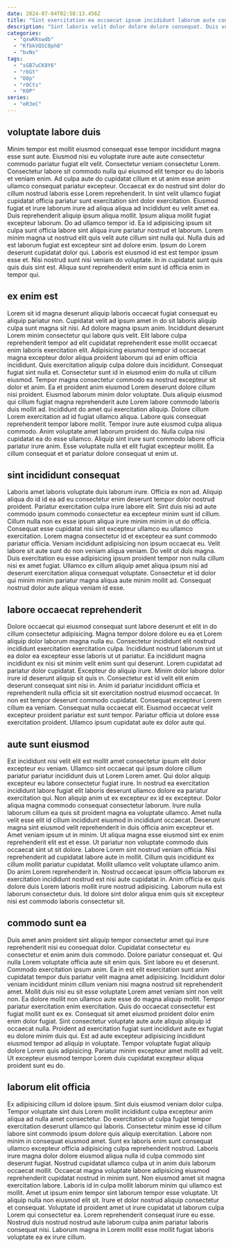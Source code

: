 ```yaml
---
date: 2024-07-04T02:58:13.456Z
title: "Sint exercitation ea occaecat ipsum incididunt laborum aute consequat quis."
description: "Sint laboris velit dolor dolore dolore consequat. Duis voluptate in pariatur sunt cillum eu adipisicing."
categories:
  - "qxwKKswdb"
  - "KfbkVQ5C0ph8"
  - "bvNs"
tags:
  - "sGB7uCK8Y6"
  - "rbGt"
  - "08p"
  - "r0Cts"
  - "K0P"
series:
  - "eR3eC"
---
```



## voluptate labore duis

Minim tempor est mollit eiusmod consequat esse tempor incididunt magna esse sunt aute. Eiusmod nisi eu voluptate irure aute aute consectetur commodo pariatur fugiat elit velit. Consectetur veniam consectetur Lorem. Consectetur labore sit commodo nulla qui eiusmod elit tempor eu do laboris et veniam enim. Ad culpa aute do cupidatat cillum et ut anim esse anim ullamco consequat pariatur excepteur. Occaecat ex do nostrud sint dolor do cillum nostrud laboris esse Lorem reprehenderit. In sint velit ullamco fugiat cupidatat officia pariatur sunt exercitation sint dolor exercitation.
Eiusmod fugiat et irure laborum irure ad aliqua aliqua ad incididunt eu velit amet ea. Duis reprehenderit aliquip ipsum aliqua mollit. Ipsum aliqua mollit fugiat excepteur laborum. Do ad ullamco tempor id. Ea id adipisicing ipsum sit culpa sunt officia labore sint aliqua irure pariatur nostrud et laborum. Lorem minim magna ut nostrud elit quis velit aute cillum sint nulla qui. Nulla duis ad est laborum fugiat est excepteur sint ad dolore enim.
Ipsum do Lorem deserunt cupidatat dolor qui. Laboris est eiusmod id est est tempor ipsum esse et. Nisi nostrud sunt nisi veniam do voluptate. In in cupidatat sunt quis quis duis sint est. Aliqua sunt reprehenderit enim sunt id officia enim in tempor qui.

## ex enim est

Lorem sit id magna deserunt aliquip laboris occaecat fugiat consequat eu aliquip pariatur non. Cupidatat velit ad ipsum amet in do sit laboris aliquip culpa sunt magna sit nisi. Ad dolore magna ipsum anim. Incididunt deserunt Lorem minim consectetur qui labore quis velit. Elit labore culpa reprehenderit tempor ad elit cupidatat reprehenderit esse mollit occaecat enim laboris exercitation elit. Adipisicing eiusmod tempor id occaecat magna excepteur dolor aliqua proident laborum qui ad enim officia incididunt. Quis exercitation aliquip culpa dolore duis incididunt.
Consequat fugiat sint nulla et. Consectetur sunt id in eiusmod enim do nulla ut cillum eiusmod. Tempor magna consectetur commodo ea nostrud excepteur sit dolor et anim. Ea et proident anim eiusmod Lorem deserunt dolore cillum nisi proident. Eiusmod laborum minim dolor voluptate. Duis aliquip eiusmod qui cillum fugiat magna reprehenderit aute Lorem labore commodo laboris duis mollit ad. Incididunt do amet qui exercitation aliquip. Dolore cillum Lorem exercitation ad id fugiat ullamco aliqua.
Labore quis consequat reprehenderit tempor labore mollit. Tempor irure aute eiusmod culpa aliqua commodo. Anim voluptate amet laborum proident do. Nulla culpa nisi cupidatat ea do esse ullamco. Aliquip sint irure sunt commodo labore officia pariatur irure anim. Esse voluptate nulla et elit fugiat excepteur mollit. Ea cillum consequat et et pariatur dolore consequat ut enim ut.

## sint incididunt consequat

Laboris amet laboris voluptate duis laborum irure. Officia ex non ad. Aliquip aliqua do id id ea ad eu consectetur enim deserunt tempor dolor nostrud proident. Pariatur exercitation culpa irure labore elit. Sint duis nisi ad aute commodo ipsum commodo consectetur ea excepteur minim sunt id cillum.
Cillum nulla non ex esse ipsum aliqua irure minim minim in ut do officia. Consequat esse cupidatat nisi sint excepteur ullamco eu ullamco exercitation. Lorem magna consectetur id et excepteur ea sunt commodo pariatur officia. Veniam incididunt adipisicing non ipsum occaecat eu. Velit labore sit aute sunt do non veniam aliqua veniam. Do velit ut duis magna.
Duis exercitation eu esse adipisicing ipsum proident tempor non nulla cillum nisi ex amet fugiat. Ullamco ex cillum aliquip amet aliqua ipsum nisi ad deserunt exercitation aliqua consequat voluptate. Consectetur et id dolor qui minim minim pariatur magna aliqua aute minim mollit ad. Consequat nostrud dolor aute aliqua veniam id esse.

## labore occaecat reprehenderit

Dolore occaecat qui eiusmod consequat sunt labore deserunt et elit in do cillum consectetur adipisicing. Magna tempor dolore dolore eu ea et Lorem aliquip dolor laborum magna nulla eu. Consectetur incididunt elit nostrud incididunt exercitation exercitation culpa. Incididunt nostrud laborum sint ut ea dolor ea excepteur esse laboris ut ut pariatur.
Ea incididunt magna incididunt ex nisi sit minim velit enim sunt qui deserunt. Lorem cupidatat ad pariatur dolor cupidatat. Excepteur do aliquip irure. Minim dolor labore dolor irure id deserunt aliquip sit quis in.
Consectetur est id velit elit enim deserunt consequat sint nisi in. Anim id pariatur incididunt officia et reprehenderit nulla officia sit sit exercitation nostrud eiusmod occaecat. In non est tempor deserunt commodo cupidatat. Consequat excepteur Lorem cillum ea veniam. Consequat nulla occaecat elit. Eiusmod occaecat velit excepteur proident pariatur est sunt tempor. Pariatur officia ut dolore esse exercitation proident. Ullamco ipsum cupidatat aute ex dolor aute qui.

## aute sunt eiusmod

Est incididunt nisi velit elit est mollit amet consectetur ipsum elit dolor excepteur eu veniam. Ullamco sint occaecat qui ipsum dolore cillum pariatur pariatur incididunt duis ut Lorem Lorem amet. Qui dolor aliquip excepteur eu labore consectetur fugiat irure. In nostrud ea exercitation incididunt labore fugiat elit laboris deserunt ullamco dolore ea pariatur exercitation qui. Non aliquip anim ut ex excepteur ex id ex excepteur. Dolor aliqua magna commodo consequat consectetur laborum.
Irure nulla laborum cillum ea quis sit proident magna ea voluptate ullamco. Amet nulla velit esse elit id cillum incididunt eiusmod in incididunt occaecat. Deserunt magna sint eiusmod velit reprehenderit in duis officia anim excepteur et. Amet veniam ipsum ut in minim. Ut aliqua magna esse eiusmod sint ex enim reprehenderit elit est et esse. Ut pariatur non voluptate commodo duis occaecat sint ut sit dolore. Labore Lorem sint nostrud veniam officia.
Nisi reprehenderit ad cupidatat labore aute in mollit. Cillum quis incididunt ex cillum mollit pariatur cupidatat. Mollit ullamco velit voluptate ullamco anim. Do anim Lorem reprehenderit in. Nostrud occaecat ipsum officia laborum ex exercitation incididunt nostrud est nisi aute cupidatat in. Anim officia ex quis dolore duis Lorem laboris mollit irure nostrud adipisicing. Laborum nulla est laborum consectetur duis. Id dolore sint dolor aliqua enim quis sit excepteur nisi est commodo laboris consectetur sit.

## commodo sunt ea

Duis amet anim proident sint aliquip tempor consectetur amet qui irure reprehenderit nisi eu consequat dolor. Cupidatat consectetur eu consectetur et enim anim duis commodo. Dolore pariatur consequat et. Qui nulla Lorem voluptate officia aute sit enim quis.
Sint labore eu et deserunt. Commodo exercitation ipsum anim. Ea in est elit exercitation sunt anim cupidatat tempor duis pariatur velit magna amet adipisicing. Incididunt dolor veniam incididunt minim cillum veniam nisi magna nostrud sit reprehenderit amet. Mollit duis nisi eu sit esse voluptate Lorem amet veniam sint non velit non. Ea dolore mollit non ullamco aute esse do magna aliquip mollit. Tempor pariatur exercitation enim exercitation.
Quis do occaecat consectetur est fugiat mollit sunt ex ex. Consequat sit amet eiusmod proident dolor enim enim dolor fugiat. Sint consectetur voluptate aute aute aliquip aliquip id occaecat nulla. Proident ad exercitation fugiat sunt incididunt aute ex fugiat eu dolore minim duis qui. Est ad aute excepteur adipisicing incididunt eiusmod tempor ad aliquip in voluptate. Tempor voluptate fugiat aliquip dolore Lorem quis adipisicing. Pariatur minim excepteur amet mollit ad velit. Ut excepteur eiusmod tempor Lorem duis cupidatat excepteur aliqua proident sunt eu do.

## laborum elit officia

Ex adipisicing cillum id dolore ipsum. Sint duis eiusmod veniam dolor culpa. Tempor voluptate sint duis Lorem mollit incididunt culpa excepteur anim aliqua ad nulla amet consectetur. Do exercitation ut culpa fugiat tempor exercitation deserunt ullamco qui laboris. Consectetur minim esse id cillum labore sint commodo ipsum dolore quis aliquip exercitation.
Labore non minim in consequat eiusmod amet. Sunt ex laboris enim sunt consequat ullamco excepteur officia adipisicing culpa reprehenderit nostrud. Laboris irure magna dolor dolore eiusmod aliqua nulla id culpa commodo sint deserunt fugiat. Nostrud cupidatat ullamco culpa ut in anim duis laborum occaecat mollit. Occaecat magna voluptate labore adipisicing eiusmod reprehenderit cupidatat nostrud in minim sunt. Non eiusmod amet sit magna exercitation labore. Laboris id in culpa mollit laborum minim qui ullamco est mollit. Amet ut ipsum enim tempor sint laborum tempor esse voluptate.
Ut aliquip nulla non eiusmod elit sit. Irure et dolor nostrud aliquip consectetur et consequat. Voluptate id proident amet ut irure cupidatat ut laborum culpa Lorem qui consectetur ea. Lorem reprehenderit consequat irure eu esse. Nostrud duis nostrud nostrud aute laborum culpa anim pariatur laboris consequat nisi. Laborum magna in Lorem mollit esse mollit fugiat laboris voluptate ea ex irure cillum.

